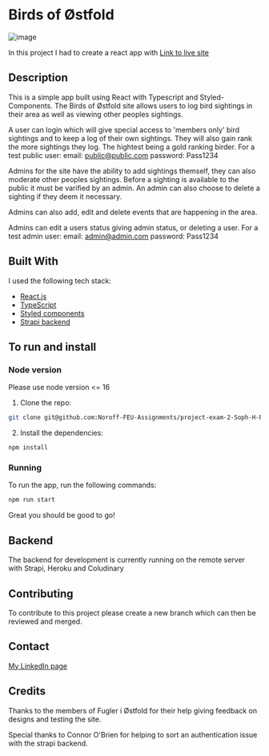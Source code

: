# Birds of Østfold

![image](https://github.com/Noroff-FEU-Assignments/project-exam-2-Soph-H-P/blob/master/src/svgs/site-preview.png?raw=true)

In this project I had to create a react app with
[Link to live site](https://birds-of-ostfold.netlify.app/)

## Description

This is a simple app built using React with Typescript and Styled-Components.
The Birds of Østfold site allows users to log bird sightings in their area as well as viewing
other peoples sightings.

A user can login which will give special access to 'members only' bird sightings and to keep a log of their
own sightings. They will also gain rank the more sightings they log. The hightest being a gold ranking birder.
For a test public user:
email: public@public.com
password: Pass1234

Admins for the site have the ability to add sightings themself, they can also moderate other peoples sightings.
Before a sighting is available to the public it must be varified by an admin. An admin can also choose to delete a
sighting if they deem it necessary.

Admins can also add, edit and delete events that are happening in the area.

Admins can edit a users status giving admin status, or deleting a user.
For a test admin user:
email: admin@admin.com
password: Pass1234

## Built With

I used the following tech stack:

- [React.js](https://reactjs.org/)
- [TypeScript](https://www.typescriptlang.org/)
- [Styled components](https://styled-components.com/)
- [Strapi backend](https://strapi.io/)

## To run and install

### Node version

Please use node version <= 16

1. Clone the repo:

```bash
git clone git@github.com:Noroff-FEU-Assignments/project-exam-2-Soph-H-P.git
```

2. Install the dependencies:

```
npm install
```

### Running

To run the app, run the following commands:

```bash
npm run start
```

Great you should be good to go!

## Backend

The backend for development is currently running on the remote server with Strapi, Heroku and Coludinary

## Contributing

To contribute to this project please create a new branch which can then be reviewed and merged.

## Contact

[My LinkedIn page](https://www.linkedin.com/in/smphaugland/)

## Credits

Thanks to the members of Fugler i Østfold for their help giving feedback on designs and testing the site.

Special thanks to Connor O'Brien for helping to sort an authentication issue with the strapi backend.
